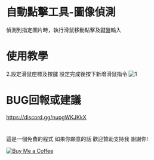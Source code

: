# 自動點擊工具-圖像偵測

偵測到指定圖片時，執行滑鼠移動點擊及鍵盤輸入

# 使用教學
2.設定滑鼠座標及按鍵 設定完成後按下新增滑鼠指令 ![1](https://github.com/user-attachments/assets/bda2d45a-7211-47a8-8dd5-150367e58da8)


# BUG回報或建議
https://discord.gg/nupgWKJKkX

#
這是一個免費的程式 如果你願意的話 歡迎贊助支持我 謝謝你!

[![Buy Me a Coffee](https://www.buymeacoffee.com/assets/img/custom_images/orange_img.png)](https://www.buymeacoffee.com/dreamtv)
